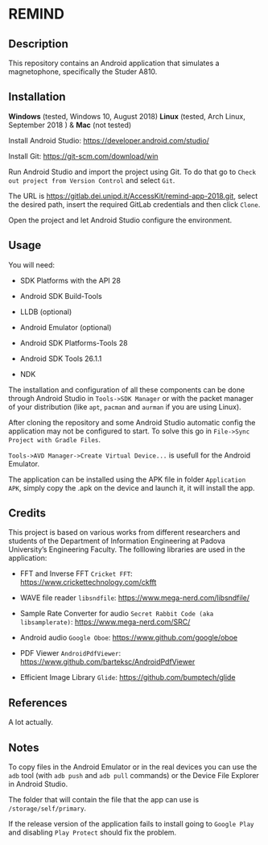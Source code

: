 # REMIND

## Description

This repository contains an Android application that simulates a magnetophone, specifically the Studer A810.

## Installation

**Windows** (tested, Windows 10, August 2018) **Linux** (tested, Arch Linux, September 2018 ) & **Mac** (not tested)

Install Android Studio: <https://developer.android.com/studio/>

Install Git: <https://git-scm.com/download/win>

Run Android Studio and import the project using Git. To do that go to `Check out project from Version Control` and select `Git`.

The URL is <https://gitlab.dei.unipd.it/AccessKit/remind-app-2018.git>, select the desired path, insert the required GitLab credentials and then click `Clone`.

Open the project and let Android Studio configure the environment.

## Usage

You will need:

*   SDK Platforms with the API 28

*   Android SDK Build-Tools

*   LLDB    (optional)

*   Android Emulator (optional)

*   Android SDK Platforms-Tools 28

*   Android SDK Tools 26.1.1

*   NDK

The installation and configuration of all these components can be done through Android Studio in `Tools->SDK Manager` or with the packet manager of your distribution (like `apt`, `pacman` and `aurman` if you are using Linux).

After cloning the repository and some Android Studio automatic config the application may not be configured to start. To solve this go in `File->Sync Project with Gradle Files`.

`Tools->AVD Manager->Create Virtual Device...` is usefull for the Android Emulator.

The application can be installed using the APK file in folder `Application APK`, simply copy the .apk on the device and launch it, it will install the app.

## Credits

This project is based on various works from different researchers and students of the Department of Information Engineering at Padova University’s Engineering Faculty.
The folllowing libraries are used in the application:

*   FFT and Inverse FFT `Cricket FFT`: <https://www.crickettechnology.com/ckfft>

*   WAVE file reader `libsndfile`: <https://www.mega-nerd.com/libsndfile/>

*   Sample Rate Converter for audio `Secret Rabbit Code (aka libsamplerate)`: <https://www.mega-nerd.com/SRC/>

*   Android audio `Google Oboe`: <https://www.github.com/google/oboe>

*   PDF Viewer `AndroidPdfViewer`: <https://www.github.com/barteksc/AndroidPdfViewer>
   
*   Efficient Image Library `Glide`: <https://github.com/bumptech/glide>

## References

A lot actually.

## Notes

To copy files in the Android Emulator or in the real devices you can use the `adb` tool (with `adb push` and `adb pull` commands) or the Device File Explorer in Android Studio.

The folder that will contain the file that the app can use is `/storage/self/primary`.

If the release version of the application fails to install going to `Google Play` and disabling `Play Protect` should fix the problem.